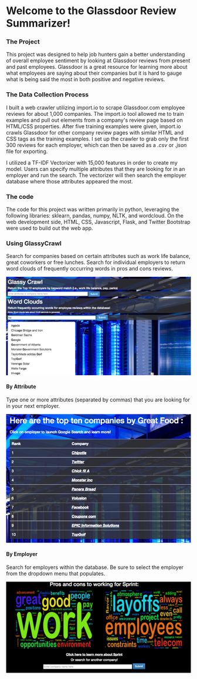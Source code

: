 # Welcome to the Glassdoor Review Summarizer!

### The Project

This project was designed to help job hunters gain a better understanding of overall employee sentiment by looking at Glassdoor reviews from present and past employees. Glassdoor is a great resource for learning more about what employees are saying about their companies but it is hard to gauge what is being said the most in both positive and negative reviews. 

### The Data Collection Process

I built a web crawler utilizing import.io to scrape Glassdoor.com employee reviews for about 1,000 companies. The import.io tool allowed me to train examples and pull out elements from a company's review page based on HTML/CSS properties. After five training examples were given, import.io crawls Glassdoor for other company review pages with similar HTML and CSS tags as the training examples. I set up the crawler to grab only the first 300 reviews for each employer, which can then be saved as a *.csv* or _.json_ file for exporting. 

I utilized a TF-IDF Vectorizer with 15,000 features in order to create my model. Users can specify multiple attributes that they are looking for in an employer and run the search. The vectorizer will then search the employer database where those attributes appeared the most. 

### The code

The code for this project was written primarily in python, leveraging the following libraries: sklearn, pandas, numpy, NLTK, and wordcloud. On the web development side, HTML, CSS, Javascript, Flask, and Twitter Bootstrap were used to build out the web app. 

### Using GlassyCrawl
Search for companies based on certain attributes such as work life balance, great coworkers or free lunches. Search for individual employers to return word clouds of frequently occurring words in pros and cons reviews.

![alt text](https://github.com/tomakant/glassycrawl/blob/master/static/_images/web_app.png "WebApp")


#### By Attribute
Type one or more attributes (separated by commas) that you are looking for in your next employer.

![alt text](https://github.com/tomakant/glassycrawl/blob/master/static/_images/attributes.png "Attributes")


#### By Employer
Search for employers within the database. Be sure to select the employer from the dropdown menu that populates.


![alt text](https://github.com/tomakant/glassycrawl/blob/master/static/_images/pros_cons.png "ProsCons")

